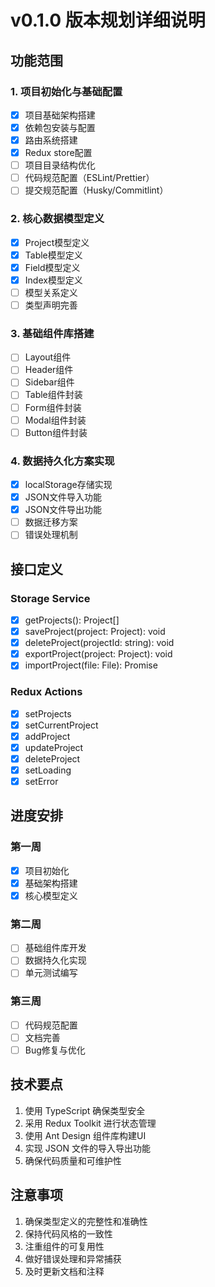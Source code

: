 # v0.1.0 版本规划详细说明

## 功能范围

### 1. 项目初始化与基础配置
- [x] 项目基础架构搭建
- [x] 依赖包安装与配置
- [x] 路由系统搭建
- [x] Redux store配置
- [ ] 项目目录结构优化
- [ ] 代码规范配置（ESLint/Prettier）
- [ ] 提交规范配置（Husky/Commitlint）

### 2. 核心数据模型定义
- [x] Project模型定义
- [x] Table模型定义
- [x] Field模型定义
- [x] Index模型定义
- [ ] 模型关系定义
- [ ] 类型声明完善

### 3. 基础组件库搭建
- [ ] Layout组件
- [ ] Header组件
- [ ] Sidebar组件
- [ ] Table组件封装
- [ ] Form组件封装
- [ ] Modal组件封装
- [ ] Button组件封装

### 4. 数据持久化方案实现
- [x] localStorage存储实现
- [x] JSON文件导入功能
- [x] JSON文件导出功能
- [ ] 数据迁移方案
- [ ] 错误处理机制

## 接口定义

### Storage Service
- [x] getProjects(): Project[]
- [x] saveProject(project: Project): void
- [x] deleteProject(projectId: string): void
- [x] exportProject(project: Project): void
- [x] importProject(file: File): Promise<Project>

### Redux Actions
- [x] setProjects
- [x] setCurrentProject
- [x] addProject
- [x] updateProject
- [x] deleteProject
- [x] setLoading
- [x] setError

## 进度安排

### 第一周
- [x] 项目初始化
- [x] 基础架构搭建
- [x] 核心模型定义

### 第二周
- [ ] 基础组件库开发
- [ ] 数据持久化实现
- [ ] 单元测试编写

### 第三周
- [ ] 代码规范配置
- [ ] 文档完善
- [ ] Bug修复与优化

## 技术要点
1. 使用 TypeScript 确保类型安全
2. 采用 Redux Toolkit 进行状态管理
3. 使用 Ant Design 组件库构建UI
4. 实现 JSON 文件的导入导出功能
5. 确保代码质量和可维护性

## 注意事项
1. 确保类型定义的完整性和准确性
2. 保持代码风格的一致性
3. 注重组件的可复用性
4. 做好错误处理和异常捕获
5. 及时更新文档和注释 